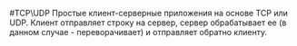 #TCP\UDP
Простые клиент-серверные приложения на основе TCP или UDP. Клиент отправляет строку на сервер, сервер обрабатывает ее (в данном случае - переворачивает) и отправляет обратно клиенту.
